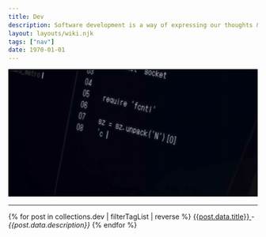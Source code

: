 ```yaml
---
title: Dev
description: Software development is a way of expressing our thoughts & ideas through code.
layout: layouts/wiki.njk
tags: ["nav"]
date: 1970-01-01
---
```


![Zankyou no Terror programming gif](/static/img/fcntl_code.gif)

---

{% for post in collections.dev | filterTagList | reverse %}
  <a href={{post.url}}> {{post.data.title}} </a> - <cite> {{post.data.description}} </cite>
{% endfor %}
